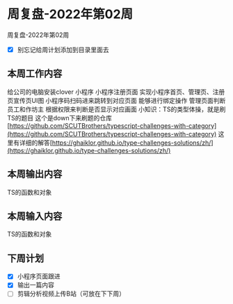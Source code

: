 # 周复盘-2022年第02周

周复盘-2022年第02周

- [x] 别忘记给周计划添加到目录里面去

## 本周工作内容
给公司的电脑安装clover
小程序
小程序注册页面
实现小程序首页、管理页、注册页宣传页UI图
小程序码扫码进来跳转到对应页面
能够进行绑定操作
管理页面判断员工和作坊主
根据权限来判断是否显示对应画面
	小知识：TS的类型体操，就是刷TS的题目
	这个是down下来刷题的仓库[https://github.com/SCUTBrothers/typescript-challenges-with-category](https://github.com/SCUTBrothers/typescript-challenges-with-category)
	这里有详细的解答[https://ghaiklor.github.io/type-challenges-solutions/zh/](https://ghaiklor.github.io/type-challenges-solutions/zh/)
## 本周输出内容
TS的函数和对象
## 本周输入内容
TS的函数和对象

## 下周计划
- [x] 小程序页面跟进
- [x] 输出一篇内容
- [ ] 剪辑分析视频上传B站（可放在下下周）